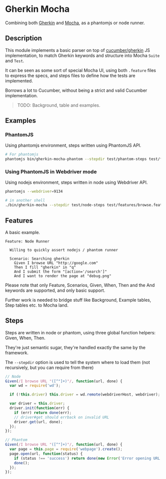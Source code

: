 
# Gherkin Mocha

Combining both [Gherkin](https://github.com/cucumber/cucumber/wiki/Gherkin)
and [Mocha](http://visionmedia.github.io/mocha/), as a phantomjs or node runner.

## Description

This module implements a basic parser on top of
[cucumber/gherkin](https://github.com/cucumber/gherkin) JS
  implementation, to match Gherkin keywords and structure into Mocha
`Suite` and `Test`.

It can be seen as some sort of special Mocha UI, using both `.feature`
files to express the specs, and steps files to define how the tests are
implemented.

Borrows a lot to Cucumber, without being a strict and valid Cucumber
implementation.

> TODO: Background, table and examples.

## Examples

### PhantomJS

Using phantomjs environment, steps written using PhantomJS API.

```bash
# For phantomjs
phantomjs bin/gherkin-mocha-phantom --stepdir test/phantom-steps test/features/browse.feature
```

### Using PhantomJS in Webdriver mode

Using nodejs environment, steps written in node using Webdriver API.

```bash
phantomjs --webdriver=9134

# in another shell
./bin/gherkin-mocha --stepdir test/node-steps test/features/browse.feature
```

## Features

A basic example.

```feature
Feature: Node Runner

  Willing to quickly assert nodejs / phantom runner

  Scenario: Searching gherkin
    Given I browse URL "http://google.com"
    Then I fill "gherkin" in "q"
    And I submit the form "[action='/search']"
    And I want to render the page at "debug.png"
```

Please note that only Feature, Scenarios, Given, When, Then and the And
keywords are supported, and only basic support.

Further work is needed to bridge stuff like Background, Example tables,
Step tables etc. to Mocha land.

## Steps

Steps are written in node or phantom, using three global function
helpers: Given, When, Then.

They're just semantic sugar, they're handled exactly the same by the
framework.

The `--stepdir` option is used to tell the system where to load them
(not recursively, but you can require from there)

```js
// Node
Given(/I browse URL "([^"]+)"/, function(url, done) {
  var wd = require('wd');

  if (!this.driver) this.driver = wd.remote(webdriverHost, webdriver);

  var driver = this.driver;
  driver.init(function(err) {
    if (err) return done(err);
    // driver#get should errback on invalid URL
    driver.get(url, done);
  });
});

// Phantom
Given(/I browse URL "([^"]+)"/, function(url, done) {
  var page = this.page = require('webpage').create();
  page.open(url, function(status) {
    if (status !== 'success') return done(new Error('Error opening URL ' + url + '. Status: ' + status));
    done();
  });
});
```
